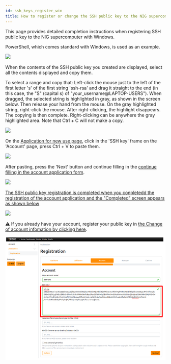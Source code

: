 ```yaml
---
id: ssh_keys_register_win
title: How to register or change the SSH public key to the NIG supercomputer (Windows)
---
```


This page provides detailed completion instructions when registering SSH public key to the NIG  supercomputer with Windows.

PowerShell, which comes standard with Windows, is used as an example.

![](/img/ssh_keys/windows/ssh_win_1.png)


When the contents of the SSH public key you created are displayed, select all the contents displayed and copy them.

To select a range and copy that: Left-click the mouse just to the left of the first letter 's' of the first string 'ssh-rsa' and drag it straight to the end (in this case, the "S" (capital s) of "your_username@LAPTOP-USERS"). When dragged, the selected string is highlighted in gray, as shown in the screen below. Then release your hand from the mouse. On the gray highlighted string, right-click the mouse. After right-clicking, the highlight disappears. The copying is then complete. Right-clicking can be anywhere the gray highlighted area. Note that Ctrl + C will not make a copy.

![](/img/ssh_keys/windows/ssh_win_32.png)

On the <a href="https://sc-account.ddbj.nig.ac.jp/application/registration">Application for new use page</a>, click in the 'SSH key' frame on the 'Account' page, press Ctrl + V to paste them.

![](/img/ssh_keys/windows/ssh_win_33.png)

After pasting, press the 'Next' button and continue filling in the [continue filling in the account application form](/application/registration).

![](/img/ssh_keys/windows/ssh_win_34.png)

[The SSH public key registration is completed when you conpletedd the registration of the account application and the "Completed" screen appears as shown below](/application/registration)

![](/img/ssh_keys/windows/ssh_win_35.png)

&#x26A0; If you already have your account, register your public key in [<u>the Change of account infomation by clicking here</u>](/application/change_account_info).

![](reg_ssh_EN.png)
 
